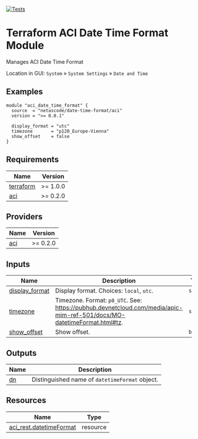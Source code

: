 <!-- BEGIN_TF_DOCS -->
[![Tests](https://github.com/netascode/terraform-aci-date-time-format/actions/workflows/test.yml/badge.svg)](https://github.com/netascode/terraform-aci-date-time-format/actions/workflows/test.yml)

# Terraform ACI Date Time Format Module

Manages ACI Date Time Format

Location in GUI:
`System` » `System Settings` » `Date and Time`

## Examples

```hcl
module "aci_date_time_format" {
  source  = "netascode/date-time-format/aci"
  version = ">= 0.0.1"

  display_format = "utc"
  timezone       = "p120_Europe-Vienna"
  show_offset    = false
}

```

## Requirements

| Name | Version |
|------|---------|
| <a name="requirement_terraform"></a> [terraform](#requirement\_terraform) | >= 1.0.0 |
| <a name="requirement_aci"></a> [aci](#requirement\_aci) | >= 0.2.0 |

## Providers

| Name | Version |
|------|---------|
| <a name="provider_aci"></a> [aci](#provider\_aci) | >= 0.2.0 |

## Inputs

| Name | Description | Type | Default | Required |
|------|-------------|------|---------|:--------:|
| <a name="input_display_format"></a> [display\_format](#input\_display\_format) | Display format. Choices: `local`, `utc`. | `string` | `"local"` | no |
| <a name="input_timezone"></a> [timezone](#input\_timezone) | Timezone. Format: `p0_UTC`. See: https://pubhub.devnetcloud.com/media/apic-mim-ref-501/docs/MO-datetimeFormat.html#tz. | `string` | `"p0_UTC"` | no |
| <a name="input_show_offset"></a> [show\_offset](#input\_show\_offset) | Show offset. | `bool` | `true` | no |

## Outputs

| Name | Description |
|------|-------------|
| <a name="output_dn"></a> [dn](#output\_dn) | Distinguished name of `datetimeFormat` object. |

## Resources

| Name | Type |
|------|------|
| [aci_rest.datetimeFormat](https://registry.terraform.io/providers/netascode/aci/latest/docs/resources/rest) | resource |
<!-- END_TF_DOCS -->